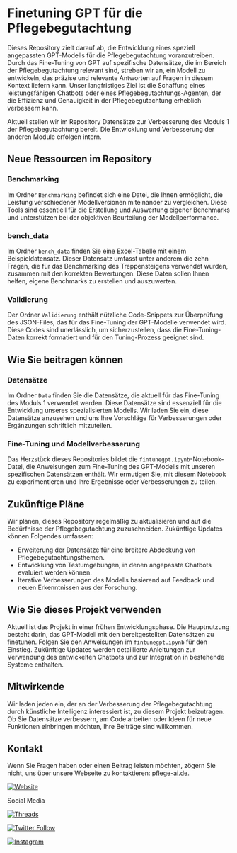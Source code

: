 # Finetuning GPT für die Pflegebegutachtung

Dieses Repository zielt darauf ab, die Entwicklung eines speziell angepassten GPT-Modells für die Pflegebegutachtung voranzutreiben. Durch das Fine-Tuning von GPT auf spezifische Datensätze, die im Bereich der Pflegebegutachtung relevant sind, streben wir an, ein Modell zu entwickeln, das präzise und relevante Antworten auf Fragen in diesem Kontext liefern kann. Unser langfristiges Ziel ist die Schaffung eines leistungsfähigen Chatbots oder eines Pflegebegutachtungs-Agenten, der die Effizienz und Genauigkeit in der Pflegebegutachtung erheblich verbessern kann.

Aktuell stellen wir im Repository Datensätze zur Verbesserung des Moduls 1 der Pflegebegutachtung bereit. Die Entwicklung und Verbesserung der anderen Module erfolgen intern.

## Neue Ressourcen im Repository

### Benchmarking

Im Ordner `Benchmarking` befindet sich eine Datei, die Ihnen ermöglicht, die Leistung verschiedener Modellversionen miteinander zu vergleichen. Diese Tools sind essentiell für die Erstellung und Auswertung eigener Benchmarks und unterstützen bei der objektiven Beurteilung der Modellperformance.

### bench_data

Im Ordner `bench_data` finden Sie eine Excel-Tabelle mit einem Beispieldatensatz. Dieser Datensatz umfasst unter anderem die zehn Fragen, die für das Benchmarking des Treppensteigens verwendet wurden, zusammen mit den korrekten Bewertungen. Diese Daten sollen Ihnen helfen, eigene Benchmarks zu erstellen und auszuwerten.

### Validierung

Der Ordner `Validierung` enthält nützliche Code-Snippets zur Überprüfung des JSON-Files, das für das Fine-Tuning der GPT-Modelle verwendet wird. Diese Codes sind unerlässlich, um sicherzustellen, dass die Fine-Tuning-Daten korrekt formatiert und für den Tuning-Prozess geeignet sind.

## Wie Sie beitragen können

### Datensätze

Im Ordner `Data` finden Sie die Datensätze, die aktuell für das Fine-Tuning des Moduls 1 verwendet werden. Diese Datensätze sind essenziell für die Entwicklung unseres spezialisierten Modells. Wir laden Sie ein, diese Datensätze anzusehen und uns Ihre Vorschläge für Verbesserungen oder Ergänzungen schriftlich mitzuteilen.

### Fine-Tuning und Modellverbesserung

Das Herzstück dieses Repositories bildet die `fintunegpt.ipynb`-Notebook-Datei, die Anweisungen zum Fine-Tuning des GPT-Modells mit unseren spezifischen Datensätzen enthält. Wir ermutigen Sie, mit diesem Notebook zu experimentieren und Ihre Ergebnisse oder Verbesserungen zu teilen.

## Zukünftige Pläne

Wir planen, dieses Repository regelmäßig zu aktualisieren und auf die Bedürfnisse der Pflegebegutachtung zuzuschneiden. Zukünftige Updates können Folgendes umfassen:

- Erweiterung der Datensätze für eine breitere Abdeckung von Pflegebegutachtungsthemen.
- Entwicklung von Testumgebungen, in denen angepasste Chatbots evaluiert werden können.
- Iterative Verbesserungen des Modells basierend auf Feedback und neuen Erkenntnissen aus der Forschung.

## Wie Sie dieses Projekt verwenden

Aktuell ist das Projekt in einer frühen Entwicklungsphase. Die Hauptnutzung besteht darin, das GPT-Modell mit den bereitgestellten Datensätzen zu finetunen. Folgen Sie den Anweisungen im `fintunegpt.ipynb` für den Einstieg. Zukünftige Updates werden detaillierte Anleitungen zur Verwendung des entwickelten Chatbots und zur Integration in bestehende Systeme enthalten.

## Mitwirkende

Wir laden jeden ein, der an der Verbesserung der Pflegebegutachtung durch künstliche Intelligenz interessiert ist, zu diesem Projekt beizutragen. Ob Sie Datensätze verbessern, am Code arbeiten oder Ideen für neue Funktionen einbringen möchten, Ihre Beiträge sind willkommen.

## Kontakt

Wenn Sie Fragen haben oder einen Beitrag leisten möchten, zögern Sie nicht, uns über unsere Webseite zu kontaktieren: [pflege-ai.de](https://pflege-ai.de/).

[![Website](https://img.shields.io/badge/Pflege--AI-Webseite-%230f0122?style=flat&logo=Web&logoColor=ff8154)](https://pflege-ai.de/)

Social Media

[![Threads](https://img.shields.io/badge/Threads-Follow%20me-blue?style=flat&logo=Thread&logoColor=white)]([DEINE_THREADS_PROFILE_URL](https://www.threads.net/@pflege_ki))

[![Twitter Follow](https://img.shields.io/twitter/follow/ai_fuerth?style=social)](https://twitter.com/ai_fuerth)

[![Instagram](https://img.shields.io/badge/Instagram-Follow%20@pflege__ki-blue?style=flat&logo=instagram&logoColor=white)](https://www.instagram.com/pflege_ki/)
